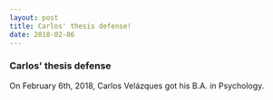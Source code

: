 ```yaml
---
layout: post
title: Carlos' thesis defense!
date: 2018-02-06
---
```


### Carlos' thesis defense

On February 6th, 2018, Carlos Velázques got his B.A. in Psychology.
